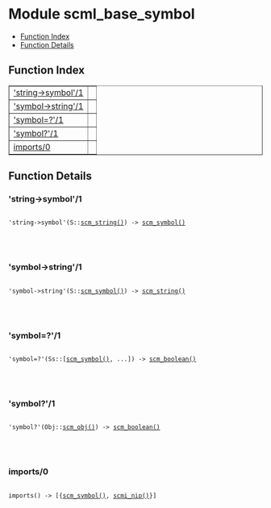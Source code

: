 

# Module scml_base_symbol #
* [Function Index](#index)
* [Function Details](#functions)


<a name="index"></a>

## Function Index ##


<table width="100%" border="1" cellspacing="0" cellpadding="2" summary="function index"><tr><td valign="top"><a href="#string-%3esymbol-1">'string->symbol'/1</a></td><td></td></tr><tr><td valign="top"><a href="#symbol-%3estring-1">'symbol->string'/1</a></td><td></td></tr><tr><td valign="top"><a href="#symbol%3d%3f-1">'symbol=?'/1</a></td><td></td></tr><tr><td valign="top"><a href="#symbol%3f-1">'symbol?'/1</a></td><td></td></tr><tr><td valign="top"><a href="#imports-0">imports/0</a></td><td></td></tr></table>


<a name="functions"></a>

## Function Details ##

<a name="string-%3esymbol-1"></a>

### 'string->symbol'/1 ###


<pre><code>
'string-&gt;symbol'(S::<a href="#type-scm_string">scm_string()</a>) -&gt; <a href="#type-scm_symbol">scm_symbol()</a>
</code></pre>

<br></br>



<a name="symbol-%3estring-1"></a>

### 'symbol->string'/1 ###


<pre><code>
'symbol-&gt;string'(S::<a href="#type-scm_symbol">scm_symbol()</a>) -&gt; <a href="#type-scm_string">scm_string()</a>
</code></pre>

<br></br>



<a name="symbol%3d%3f-1"></a>

### 'symbol=?'/1 ###


<pre><code>
'symbol=?'(Ss::[<a href="#type-scm_symbol">scm_symbol()</a>, ...]) -&gt; <a href="#type-scm_boolean">scm_boolean()</a>
</code></pre>

<br></br>



<a name="symbol%3f-1"></a>

### 'symbol?'/1 ###


<pre><code>
'symbol?'(Obj::<a href="#type-scm_obj">scm_obj()</a>) -&gt; <a href="#type-scm_boolean">scm_boolean()</a>
</code></pre>

<br></br>



<a name="imports-0"></a>

### imports/0 ###


<pre><code>
imports() -&gt; [{<a href="#type-scm_symbol">scm_symbol()</a>, <a href="#type-scmi_nip">scmi_nip()</a>}]
</code></pre>

<br></br>




